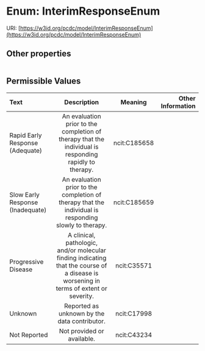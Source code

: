 
# Enum: InterimResponseEnum




URI: [https://w3id.org/pcdc/model/InterimResponseEnum](https://w3id.org/pcdc/model/InterimResponseEnum)


## Other properties

|  |  |  |
| --- | --- | --- |

## Permissible Values

| Text | Description | Meaning | Other Information |
| :--- | :---: | :---: | ---: |
| Rapid Early Response (Adequate) | An evaluation prior to the completion of therapy that the individual is responding rapidly to therapy. | ncit:C185658 |  |
| Slow Early Response (Inadequate) | An evaluation prior to the completion of therapy that the individual is responding slowly to therapy. | ncit:C185659 |  |
| Progressive Disease | A clinical, pathologic, and/or molecular finding indicating that the course of a disease is worsening in terms of extent or severity. | ncit:C35571 |  |
| Unknown | Reported as unknown by the data contributor. | ncit:C17998 |  |
| Not Reported | Not provided or available. | ncit:C43234 |  |

